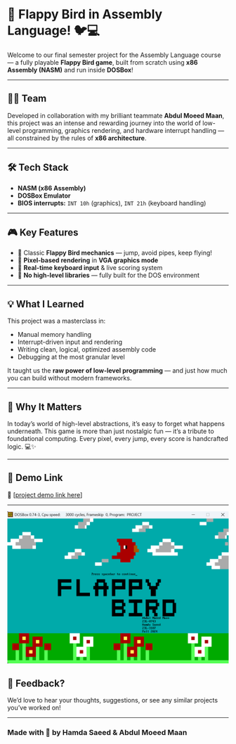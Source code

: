 # 🚀 Flappy Bird in Assembly Language! 🐦💻

Welcome to our final semester project for the Assembly Language course — a fully playable **Flappy Bird game**, built from scratch using **x86 Assembly (NASM)** and run inside **DOSBox**!

---

## 👨‍💻 Team
Developed in collaboration with my brilliant teammate **Abdul Moeed Maan**, this project was an intense and rewarding journey into the world of low-level programming, graphics rendering, and hardware interrupt handling — all constrained by the rules of **x86 architecture**.

---

## 🛠️ Tech Stack
- **NASM (x86 Assembly)**
- **DOSBox Emulator**
- **BIOS interrupts:** `INT 10h` (graphics), `INT 21h` (keyboard handling)

---

## 🎮 Key Features
- 🎯 Classic **Flappy Bird mechanics** — jump, avoid pipes, keep flying!
- 🧱 **Pixel-based rendering** in **VGA graphics mode**
- 🎹 **Real-time keyboard input** & live scoring system
- 💾 **No high-level libraries** — fully built for the DOS environment

---

## 💡 What I Learned
This project was a masterclass in:
- Manual memory handling
- Interrupt-driven input and rendering
- Writing clean, logical, optimized assembly code
- Debugging at the most granular level

It taught us the **raw power of low-level programming** — and just how much you can build without modern frameworks.

---

## 🎯 Why It Matters
In today’s world of high-level abstractions, it’s easy to forget what happens underneath. This game is more than just nostalgic fun — it’s a tribute to foundational computing. Every pixel, every jump, every score is handcrafted logic. 💻✨

---

## 🔗 Demo Link
📁 [[project demo link here](https://drive.google.com/file/d/1JmFfoxeZdxUWMFyrOp3HfZibNzYdrp_4/view?usp=sharing)]

---
![Flappy Bird Screenshot](flappybird.png)

## 🙌 Feedback?
We’d love to hear your thoughts, suggestions, or see any similar projects you’ve worked on!

---

### Made with 💾 by Hamda Saeed & Abdul Moeed Maan
